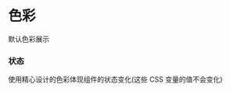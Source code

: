 # 色彩

默认色彩展示

<fe-code-show
  title="默认的"
  name="ex-colors-default"
  desc="你可以在任意处使用这些 CSS 变量。 (这些 CSS 变量的值会随着主题变化而改变)"
  hiddenCode
/>

### 状态

使用精心设计的色彩体现组件的状态变化(这些 CSS 变量的值不会变化)

<fe-code-show
  title="成功"
  name="ex-colors-success"
  hiddenCode
/>

<fe-code-show
  title="警告"
  name="ex-colors-warning"
  hiddenCode
/>

<fe-code-show
  title="错误的"
  name="ex-colors-error"
  hiddenCode
/>

<fe-code-show
  title="高亮"
  name="ex-colors-light"
  hiddenCode
/>

